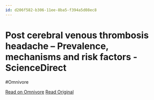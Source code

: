 ```yaml
---
id: d206f582-b306-11ee-8ba5-f394a5d08ec8
---
```


# Post cerebral venous thrombosis headache – Prevalence, mechanisms and risk factors - ScienceDirect
#Omnivore

[Read on Omnivore](https://omnivore.app/me/post-cerebral-venous-thrombosis-headache-prevalence-mechanisms-a-18d0921f518)
[Read Original](https://www.sciencedirect.com/science/article/pii/S0967586823003764?dgcid=rss_sd_all)

